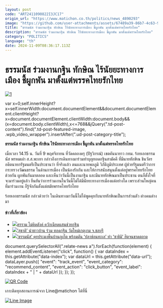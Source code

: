 ```yaml
---
layout: post
code: "ART2411090822I3JC17"
origin_url: "https://www.matichon.co.th/politics/news_4890293"
image: "https://github.com/user-attachments/assets/67489a39-86b7-4c63-945c-8965d9ab8354"
title: "ธรรมนัส ร่วมงานกฐิน ทักษิณ ไร้นัยยะทางการเมือง ชี้ผูกพัน มาตั้งแต่พรรคไทยรักไทย"
description: "ธรรมนัส ร่วมงานกฐิน ทักษิณ ไร้นัยยะทางการเมือง ชี้ผูกพัน มาตั้งแต่พรรคไทยรักไทย"
category: "POLITICS"
language: "th"
date: 2024-11-09T08:36:17.113Z
---
```


# ธรรมนัส ร่วมงานกฐิน ทักษิณ ไร้นัยยะทางการเมือง ชี้ผูกพัน มาตั้งแต่พรรคไทยรักไทย

[![](https://www.matichon.co.th/wp-content/uploads/2024/11/1-118.jpg "1")](https://www.matichon.co.th/wp-content/uploads/2024/11/1-118.jpg)

var x=0;self.innerHeight?x=self.innerWidth:document.documentElement&&document.documentElement.clientHeight?x=document.documentElement.clientWidth:document.body&&(x=document.body.clientWidth),x<=768&&jQuery(".td-post-content").find(".td-post-featured-image, .wpb\_video\_wrapper").insertAfter(".ud-post-category-title");

**ธรรมนัส ร่วมงานกฐิน ทักษิณ ไร้นัยยะทางการเมือง ชี้ผูกพัน มาตั้งแต่พรรคไทยรักไทย**

เมื่อเวลา 14.15 น. วันที่ 9 พฤศจิกายน ที่วัดคลองครุ (ปัฐวิกรณ์) เขตคันนายาว กทม. ร้อยเอกธรรมนัส พรหมเผ่า ส.ส.พะเยา กล่าวถึงการเดินทางมาร่วมทำบุญทอดกฐินสามัคคี ที่มีนายทักษิณ ชินวัตร อดีตนายกรัฐมนตรีเป็นประธานว่า ที่จริงแล้ว ตนและนายพลภูมิ วิภัติภูมิประเทศ ผู้ช่วยรัฐมนตรีว่าการกระทรวงวัฒนธรรม ในด้านการเมือง เป็นน้องรักกัน และให้การสนับสนุนตั้งแต่อยู่พรรคไทยรักไทยด้วยกัน ผูกพันกันมาตลอด และเห็นว่าวันนี้เป็นงานกฐิน และมีนายทักษิณมาเป็นประธาน ตนก็ตั้งใจที่จะมาร่วมอยู่แล้ว ยืนยันว่าการร่วมงานในวันนี้ไม่ได้มีนัยยะทางการเมืองแต่อย่างใด เพราะส่วนใหญ่คนที่มาร่วมงาน ก็รู้จักกันตั้งแต่สมัยพรรคไทยรักไทย

ร้อยเอกธรรมนัส กล่าวด้วยว่า ในเดินทางมาวันนี้ไม่ได้พูดคุยกับนายทักษิณเป็นการส่วนตัว ต่างคนต่างมา

#### ข่าวที่เกี่ยวข้อง

*   [![](https://www.matichon.co.th/wp-content/uploads/2024/11/maxresdefault-20.jpg)ศรราม ไม่คิดตังค์ ควักเฉียดแสนช่วยกฐิน](https://www.matichon.co.th/clips/news_4883064)
*   [![](https://www.matichon.co.th/wp-content/uploads/2024/10/su728-1.jpg)‘สุชาติ’ นำชาวบ้าน ร่วม ทอดกฐิน วัดใหม่เกตุงาม จ.ชลบุรี](https://www.matichon.co.th/education/religious-cultural/news_4856052)
*   [![](https://www.matichon.co.th/wp-content/uploads/2024/06/686-1.jpg)‘ธรรมนัส’ คุยประมงพื้นบ้านภูเก็ต พร้อมดัน ‘ปลาช่อนทะเล’ ทำ ‘ซาชิมิ’ ฮิตจนขาดตลาด](https://www.matichon.co.th/economy/news_4629415)

document.querySelectorAll(".relate-news a").forEach(function(element) { element.addEventListener("click", function() { var dataIndex = this.getAttribute("data-index"); var dataUrl = this.getAttribute("data-url"); dataLayer.push({ "event": "track\_event", "event\_category": "recommend\_content", "event\_action": "click\_button", "event\_label": dataIndex + " | " + dataUrl }); }); });

[![QR Code](https://www.matichon.co.th/wp-content/uploads/2023/07/wob1371z.jpg)](https://lin.ee/ht0nDxX)

เกาะติดทุกสถานการณ์จาก Line@matichon ได้ที่นี่

[![Line Image](https://www.matichon.co.th/wp-content/uploads/2023/07/th.png)](https://lin.ee/ht0nDxX)